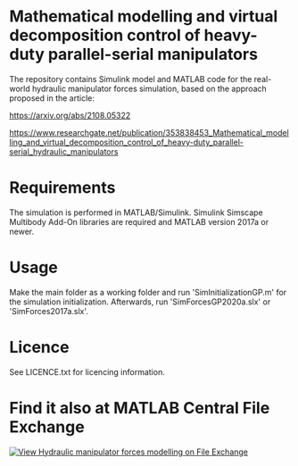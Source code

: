 # Mathematical modelling and virtual decomposition control of heavy-duty parallel-serial manipulators
The repository contains Simulink model and MATLAB code for the real-world hydraulic manipulator forces simulation, based on the approach proposed in the article:

https://arxiv.org/abs/2108.05322

https://www.researchgate.net/publication/353838453_Mathematical_modelling_and_virtual_decomposition_control_of_heavy-duty_parallel-serial_hydraulic_manipulators

# Requirements
The simulation is performed in MATLAB/Simulink. Simulink Simscape Multibody Add-On libraries are required and MATLAB version 2017a or newer.

# Usage
Make the main folder as a working folder and run 'SimInitializationGP.m' for the simulation initialization. Afterwards, run 'SimForcesGP2020a.slx' or 'SimForces2017a.slx'.

# Licence
See LICENCE.txt for licencing information.

# Find it also at MATLAB Central File Exchange

[![View Hydraulic manipulator forces modelling on File Exchange](https://www.mathworks.com/matlabcentral/images/matlab-file-exchange.svg)](https://se.mathworks.com/matlabcentral/fileexchange/98464-hydraulic-manipulator-forces-modelling)
